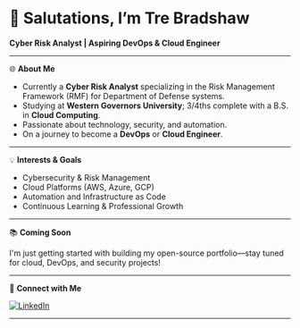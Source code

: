 # 👋 Salutations, I’m Tre Bradshaw

**Cyber Risk Analyst | Aspiring DevOps & Cloud Engineer**

---

🌐 **About Me**

- Currently a **Cyber Risk Analyst** specializing in the Risk Management Framework (RMF) for Department of Defense systems.
- Studying at **Western Governors University**; 3/4ths complete with a B.S. in **Cloud Computing**.
- Passionate about technology, security, and automation.
- On a journey to become a **DevOps** or **Cloud Engineer**.

---

💡 **Interests & Goals**

- Cybersecurity & Risk Management
- Cloud Platforms (AWS, Azure, GCP)
- Automation and Infrastructure as Code
- Continuous Learning & Professional Growth

---

📚 **Coming Soon**

I'm just getting started with building my open-source portfolio—stay tuned for cloud, DevOps, and security projects!

---

🔗 **Connect with Me**

[![LinkedIn](https://img.shields.io/badge/LinkedIn-blue?logo=linkedin)](https://www.linkedin.com/in/tre-b-624741155/)

---

<!--
If you’d like to add a favorite quote, fun fact, or highlight specific skills/tools, just let me know!

-->
